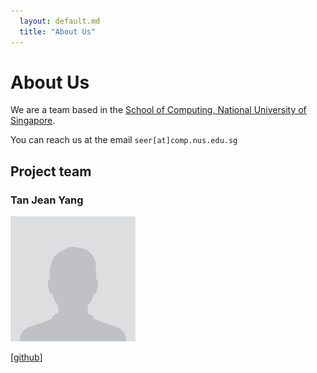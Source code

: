 ```yaml
---
  layout: default.md
  title: "About Us"
---
```


# About Us

We are a team based in the [School of Computing, National University of Singapore](http://www.comp.nus.edu.sg).

You can reach us at the email `seer[at]comp.nus.edu.sg`

## Project team


### Tan Jean Yang

<img src="images/jeanyang04.png" width="200px">

[[github](http://github.com/jeanyang04)]